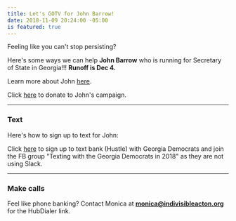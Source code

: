 ```yaml
---
title: Let's GOTV for John Barrow!
date: 2018-11-09 20:24:00 -05:00
is featured: true
---
```


Feeling like you can't stop persisting?

Here's some ways we can help **John Barrow** who is running for Secretary of State in Georgia!!!  **Runoff is Dec 4.**

Learn more about John [here](https://www.barrowforgeorgia.com).

Click [here](https://secure.actblue.com/donate/barrowforsos) to donate to John's campaign.

---

### Text

Here's how to sign up to text for John:

Click [here](https://goo.gl/forms/lj3i2V4fzlW6m7Lg1) to sign up to text bank (Hustle) with Georgia Democrats and join the FB group "Texting with the Georgia Democrats in 2018" as they are not using Slack.

---

### Make calls

Feel like phone banking?  Contact Monica at **monica@indivisibleacton.org** for the HubDialer link.